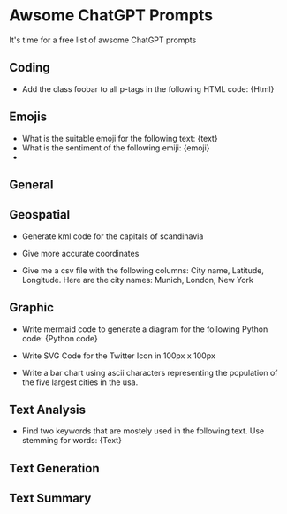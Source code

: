 # Awsome ChatGPT Prompts 
It's time for a free list of awsome ChatGPT prompts

## Coding
- Add the class foobar to all p-tags in the following HTML code:
{Html}

## Emojis
- What is the suitable emoji for the following text: {text}
- What is the sentiment of the following emiji: {emoji}
- 

## General

## Geospatial
- Generate kml code for the capitals of scandinavia

- Give more accurate coordinates

- Give me a csv file with the following columns: City name, Latitude, Longitude. Here are the city names: Munich, London, New York

## Graphic
- Write mermaid code to generate a diagram for the following Python code:
{Python code}

- Write SVG Code for the Twitter Icon in 100px x 100px

- Write a bar chart using ascii characters representing the population of the five largest cities in the usa. 

## Text Analysis
- Find two keywords that are mostely used in the following text. Use stemming for words:
{Text} 

## Text Generation

## Text Summary
